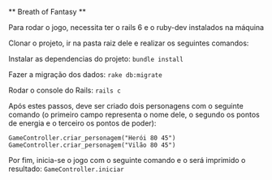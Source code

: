** Breath of Fantasy **

Para rodar o jogo, necessita ter o rails 6 e o ruby-dev instalados na máquina

Clonar o projeto, ir na pasta raiz dele e realizar os seguintes comandos:

Instalar as dependencias do projeto:
`bundle install`

Fazer a migração dos dados:
`rake db:migrate`

Rodar o console do Rails:
`rails c`

Após estes passos, deve ser criado dois personagens com o seguinte comando (o primeiro campo representa o nome dele, o segundo os pontos de energia e o terceiro os pontos de poder):

`GameController.criar_personagem("Herói 80 45")`
`GameController.criar_personagem("Vilão 80 45")`

Por fim, inicia-se o jogo com o seguinte comando e o será imprimido o resultado:
`GameController.iniciar`